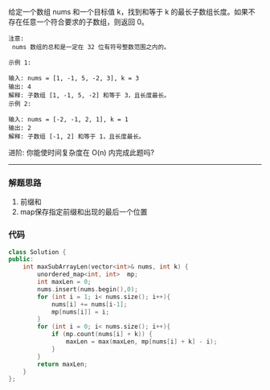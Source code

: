 给定一个数组 nums 和一个目标值 k，找到和等于 k 的最长子数组长度。如果不存在任意一个符合要求的子数组，则返回 0。

```case
注意:
 nums 数组的总和是一定在 32 位有符号整数范围之内的。

示例 1:

输入: nums = [1, -1, 5, -2, 3], k = 3
输出: 4
解释: 子数组 [1, -1, 5, -2] 和等于 3，且长度最长。
示例 2:

输入: nums = [-2, -1, 2, 1], k = 1
输出: 2
解释: 子数组 [-1, 2] 和等于 1，且长度最长。
```

进阶:
你能使时间复杂度在 O(n) 内完成此题吗?

---

### 解题思路

1. 前缀和
2. map保存指定前缀和出现的最后一个位置

### 代码

```cpp
class Solution {
public:
    int maxSubArrayLen(vector<int>& nums, int k) {
        unordered_map<int, int>  mp;
        int maxLen = 0;
        nums.insert(nums.begin(),0);
        for (int i = 1; i< nums.size(); i++){
            nums[i] += nums[i-1];
            mp[nums[i]] = i;
        }
        for (int i = 0; i< nums.size(); i++){
            if (mp.count(nums[i] + k)) {
                maxLen = max(maxLen, mp[nums[i] + k] - i);
            }
        }
        return maxLen;
    }
};
```
